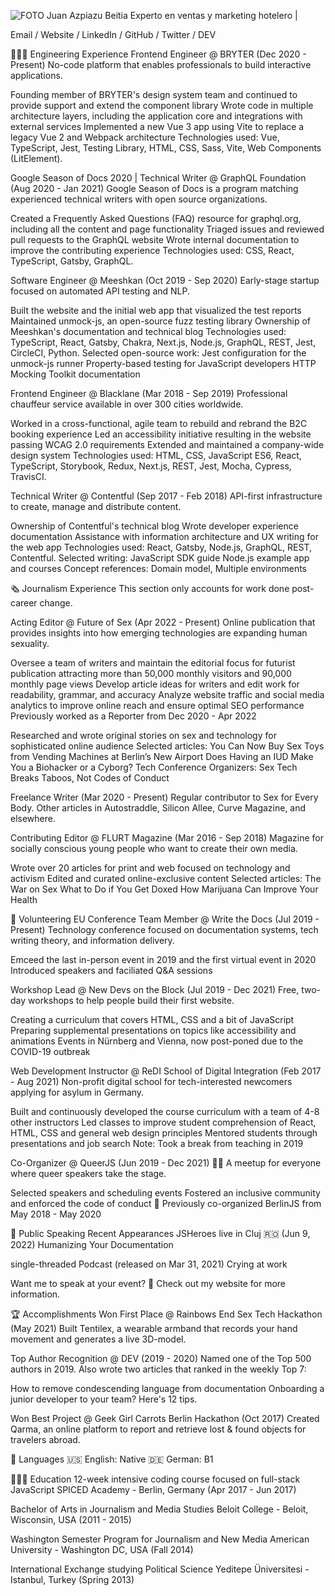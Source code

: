 ![FOTO](\Users\juanazpiazubeitia\Desktop)
Juan Azpiazu Beitia
Experto en ventas y marketing hotelero | 

Email / Website / LinkedIn / GitHub / Twitter / DEV

👩🏼‍💻 Engineering Experience
Frontend Engineer @ BRYTER (Dec 2020 - Present)
No-code platform that enables professionals to build interactive applications.

Founding member of BRYTER's design system team and continued to provide support and extend the component library
Wrote code in multiple architecture layers, including the application core and integrations with external services
Implemented a new Vue 3 app using Vite to replace a legacy Vue 2 and Webpack architecture
Technologies used: Vue, TypeScript, Jest, Testing Library, HTML, CSS, Sass, Vite, Web Components (LitElement).

Google Season of Docs 2020 | Technical Writer @ GraphQL Foundation (Aug 2020 - Jan 2021)
Google Season of Docs is a program matching experienced technical writers with open source organizations.

Created a Frequently Asked Questions (FAQ) resource for graphql.org, including all the content and page functionality
Triaged issues and reviewed pull requests to the GraphQL website
Wrote internal documentation to improve the contributing experience
Technologies used: CSS, React, TypeScript, Gatsby, GraphQL.

Software Engineer @ Meeshkan (Oct 2019 - Sep 2020)
Early-stage startup focused on automated API testing and NLP.

Built the website and the initial web app that visualized the test reports
Maintained unmock-js, an open-source fuzz testing library
Ownership of Meeshkan's documentation and technical blog
Technologies used: TypeScript, React, Gatsby, Chakra, Next.js, Node.js, GraphQL, REST, Jest, CircleCI, Python.
Selected open-source work:
Jest configuration for the unmock-js runner
Property-based testing for JavaScript developers
HTTP Mocking Toolkit documentation

Frontend Engineer @ Blacklane (Mar 2018 - Sep 2019)
Professional chauffeur service available in over 300 cities worldwide.

Worked in a cross-functional, agile team to rebuild and rebrand the B2C booking experience
Led an accessibility initiative resulting in the website passing WCAG 2.0 requirements
Extended and maintained a company-wide design system
Technologies used: HTML, CSS, JavaScript ES6, React, TypeScript, Storybook, Redux, Next.js, REST, Jest, Mocha, Cypress, TravisCI.

Technical Writer @ Contentful (Sep 2017 - Feb 2018)
API-first infrastructure to create, manage and distribute content.

Ownership of Contentful's technical blog
Wrote developer experience documentation
Assistance with information architecture and UX writing for the web app
Technologies used: React, Gatsby, Node.js, GraphQL, REST, Contentful.
Selected writing:
JavaScript SDK guide
Node.js example app and courses
Concept references: Domain model, Multiple environments

🗞 Journalism Experience
This section only accounts for work done post-career change.


Acting Editor @ Future of Sex (Apr 2022 - Present)
Online publication that provides insights into how emerging technologies are expanding human sexuality.

Oversee a team of writers and maintain the editorial focus for futurist publication attracting more than 50,000 monthly visitors and 90,000 monthly page views
Develop article ideas for writers and edit work for readability, grammar, and accuracy
Analyze website traffic and social media analytics to improve online reach and ensure optimal SEO performance
Previously worked as a Reporter from Dec 2020 - Apr 2022

Researched and wrote original stories on sex and technology for sophisticated online audience
Selected articles:
You Can Now Buy Sex Toys from Vending Machines at Berlin’s New Airport
Does Having an IUD Make You a Biohacker or a Cyborg?
Tech Conference Organizers: Sex Tech Breaks Taboos, Not Codes of Conduct

Freelance Writer (Mar 2020 - Present)
Regular contributor to Sex for Every Body. Other articles in Autostraddle, Silicon Allee, Curve Magazine, and elsewhere.


Contributing Editor @ FLURT Magazine (Mar 2016 - Sep 2018)
Magazine for socially conscious young people who want to create their own media.

Wrote over 20 articles for print and web focused on technology and activism
Edited and curated online-exclusive content
Selected articles:
The War on Sex
What to Do if You Get Doxed
How Marijuana Can Improve Your Health

📌 Volunteering
EU Conference Team Member @ Write the Docs (Jul 2019 - Present)
Technology conference focused on documentation systems, tech writing theory, and information delivery.

Emceed the last in-person event in 2019 and the first virtual event in 2020
Introduced speakers and faciliated Q&A sessions

Workshop Lead @ New Devs on the Block (Jul 2019 - Dec 2021)
Free, two-day workshops to help people build their first website.

Creating a curriculum that covers HTML, CSS and a bit of JavaScript
Preparing supplemental presentations on topics like accessibility and animations
Events in Nürnberg and Vienna, now post-poned due to the COVID-19 outbreak

Web Development Instructor @ ReDI School of Digital Integration (Feb 2017 - Aug 2021)
Non-profit digital school for tech-interested newcomers applying for asylum in Germany.

Built and continuously developed the course curriculum with a team of 4-8 other instructors
Led classes to improve student comprehension of React, HTML, CSS and general web design principles
Mentored students through presentations and job search
Note: Took a break from teaching in 2019

Co-Organizer @ QueerJS (Jun 2019 - Dec 2021)
🏳️‍🌈 A meetup for everyone where queer speakers take the stage.

Selected speakers and scheduling events
Fostered an inclusive community and enforced the code of conduct
🐻 Previously co-organized BerlinJS from May 2018 - May 2020

🎤 Public Speaking
Recent Appearances
JSHeroes live in Cluj 🇷🇴 (Jun 9, 2022)
Humanizing Your Documentation

single-threaded Podcast (released on Mar 31, 2021)
Crying at work


Want me to speak at your event?
💖 Check out my website for more information.


🏆 Accomplishments
Won First Place @ Rainbows End Sex Tech Hackathon (May 2021)
Built Tentilex, a wearable armband that records your hand movement and generates a live 3D-model.

Top Author Recognition @ DEV (2019 - 2020)
Named one of the Top 500 authors in 2019. Also wrote two articles that ranked in the weekly Top 7:

How to remove condescending language from documentation
Onboarding a junior developer to your team? Here's 12 tips.

Won Best Project @ Geek Girl Carrots Berlin Hackathon (Oct 2017)
Created Qarma, an online platform to report and retrieve lost & found objects for travelers abroad.


💬 Languages
🇺🇸 English: Native
🇩🇪 German: B1


👩🏼‍🎓 Education
12-week intensive coding course focused on full-stack JavaScript
SPICED Academy - Berlin, Germany (Apr 2017 - Jun 2017)

Bachelor of Arts in Journalism and Media Studies
Beloit College - Beloit, Wisconsin, USA (2011 - 2015)

Washington Semester Program for Journalism and New Media
American University - Washington DC, USA (Fall 2014)

International Exchange studying Political Science
Yeditepe Üniversitesi - Istanbul, Turkey (Spring 2013)

